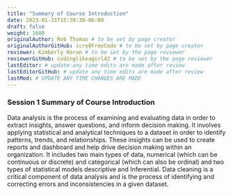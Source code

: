 ```yaml
---
title: "Summary of Course Introduction"
date: 2023-01-31T15:39:38-06:00
draft: false
weight: 1600
originalAuthor: Rob Thomas # to be set by page creator
originalAuthorGitHub: icre8FreeCode # to be set by page creator
reviewer: Kimberly Horan # to be set by the page reviewer
reviewerGitHub: codinglikeagirl42 # to be set by the page reviewer
lastEditor: # update any time edits are made after review
lastEditorGitHub: # update any time edits are made after review
lastMod: # UPDATE ANY TIME CHANGES ARE MADE
---
```


### Session 1 Summary of Course Introduction

Data analysis is the process of examining and evaluating data in order to extract insights, answer questions, and inform decision making. It involves applying statistical and analytical techniques to a dataset in order to identify patterns, trends, and relationships. These insights can be used to create reports and dashboard and help drive decision making within an organization. It includes two main types of data,  numerical (which can be continuous or discrete) and categorical (which can also be ordinal) and two types of statistical models descriptive and Inferential. Data cleaning is a critical component of data analysis and is the process of identifying and correcting errors and inconsistencies in a given dataset.
